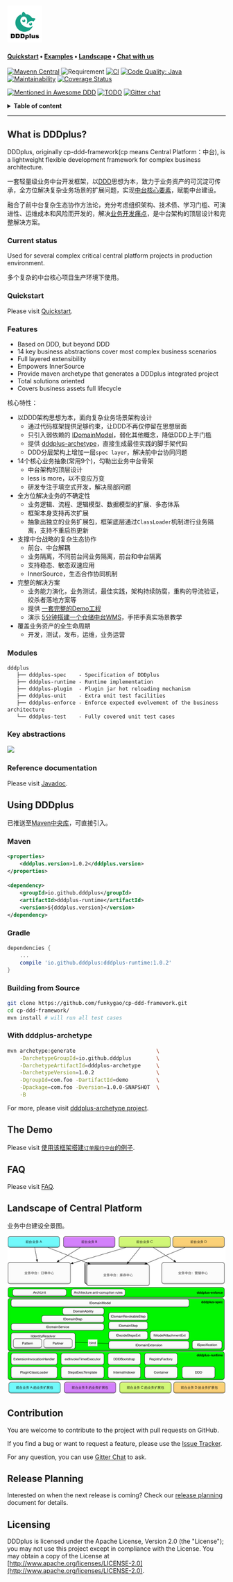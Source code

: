 <img src="doc/assets/img/logo-small.png">

#### **[Quickstart](#quickstart)** • **[Examples](#the-demo)** • **[Landscape](#landscape-of-central-platform)** • **[Chat with us](https://gitter.im/cp-ddd-framework/community)**

[![Mavenn Central](https://img.shields.io/maven-central/v/io.github.dddplus/dddplus.svg?label=Maven%20Central)](https://search.maven.org/search?q=g:io.github.dddplus)
![Requirement](https://img.shields.io/badge/JDK-8+-blue.svg)
[![CI](https://github.com/funkygao/cp-ddd-framework/workflows/CI/badge.svg?branch=master)](https://github.com/funkygao/cp-ddd-framework/actions?query=branch%3Amaster+workflow%3ACI)
[![Code Quality: Java](https://img.shields.io/lgtm/grade/java/g/funkygao/cp-ddd-framework.svg?logo=lgtm&logoWidth=18)](https://lgtm.com/projects/g/funkygao/cp-ddd-framework/context:java)
[![Maintainability](https://api.codeclimate.com/v1/badges/84b05607593179e62374/maintainability)](https://codeclimate.com/github/funkygao/cp-ddd-framework/maintainability)
[![Coverage Status](https://img.shields.io/codecov/c/github/funkygao/cp-ddd-framework.svg)](https://codecov.io/gh/funkygao/cp-ddd-framework)

[![Mentioned in Awesome DDD](https://awesome.re/mentioned-badge.svg)](https://github.com/heynickc/awesome-ddd#jvm)
[![TODO](https://badgen.net/https/api.tickgit.com/badgen/github.com/funkygao/cp-ddd-framework?label=todos)](https://www.tickgit.com/browse?repo=github.com/funkygao/cp-ddd-framework)
[![Gitter chat](https://img.shields.io/badge/gitter-join%20chat%20%E2%86%92-brightgreen.svg)](https://gitter.im/cp-ddd-framework/community)

<details>
<summary><b>Table of content</b></summary>

## Table of content
   * [What is DDDplus](#what-is-dddplus)
      * [Current status](#current-status)
      * [Quickstart](#quickstart)
      * [Features](#features)
      * [Modules](#modules)
      * [Key abstractions](#key-abstractions)
      * [Reference documentation](#reference-documentation)
   * [Using DDDplus](#using-dddplus)
      * [Maven](#maven)
      * [Gradle](#gradle)
      * [Building from Source](#building-from-source)
      * [With dddplus-archetype](#with-dddplus-archetype)
   * [The Demo](#the-demo)
   * [FAQ](#faq)
   * [Landscape of Central Platform](#landscape-of-central-platform)
   * [Contribution](#contribution)
   * [Release Planning](#release-planning)
   * [Licensing](#licensing)

</details>

----

## What is DDDplus?

DDDplus, originally cp-ddd-framework(cp means Central Platform：中台), is a lightweight flexible development framework for complex business architecture.

一套轻量级业务中台开发框架，以[DDD](https://github.com/funkygao/cp-ddd-framework/wiki/DDD)思想为本，致力于业务资产的可沉淀可传承，全方位解决复杂业务场景的扩展问题，实现[中台核心要素](https://github.com/funkygao/cp-ddd-framework/wiki/%E4%B8%9A%E5%8A%A1%E4%B8%AD%E5%8F%B0%E7%9A%84%E6%A0%B8%E5%BF%83%E8%A6%81%E7%B4%A0)，赋能中台建设。

融合了前中台复杂生态协作方法论，充分考虑组织架构、技术债、学习门槛、可演进性、运维成本和风险而开发的，解决[业务开发痛点](https://github.com/funkygao/cp-ddd-framework/wiki/Why-we-need-this-framework)，是中台架构的顶层设计和完整解决方案。

### Current status

Used for several complex critical central platform projects in production environment.

多个复杂的中台核心项目生产环境下使用。

### Quickstart

Please visit [Quickstart](https://github.com/funkygao/cp-ddd-framework/wiki).

### Features

- Based on DDD, but beyond DDD
- 14 key business abstractions cover most complex business scenarios
- Full layered extensibility
- Empowers InnerSource
- Provide maven archetype that generates a DDDplus integrated project
- Total solutions oriented
- Covers business assets full lifecycle

核心特性：
- 以DDD架构思想为本，面向复杂业务场景架构设计
   - 通过代码框架提供足够约束，让DDD不再仅停留在思想层面
   - 只引入弱依赖的 [IDomainModel](dddplus-spec/src/main/java/io/github/dddplus/model/IDomainModel.java)，弱化其他概念，降低DDD上手门槛
   - 提供 [dddplus-archetype](https://github.com/dddplus/dddplus-archetype)，直接生成最佳实践的脚手架代码
   - DDD分层架构上增加一层`spec layer`，解决前中台协同问题
- 14个核心业务抽象(常用9个)，勾勒出业务中台骨架
   - 中台架构的顶层设计
   - less is more，以不变应万变
   - 研发专注于填空式开发，解决局部问题
- 全方位解决业务的不确定性
   - 业务逻辑、流程、逻辑模型、数据模型的扩展、多态体系
   - 框架本身支持再次扩展
   - 抽象出独立的业务扩展包，框架底层通过`ClassLoader`机制进行业务隔离，支持不重启热更新
- 支撑中台战略的复杂生态协作
   - 前台、中台解耦
   - 业务隔离，不同前台间业务隔离，前台和中台隔离
   - 支持稳态、敏态双速应用
   - InnerSource，生态合作协同机制
- 完整的解决方案
   - 业务能力演化，业务测试，最佳实践，架构持续防腐，重构的导流验证，绞杀者落地方案等
   - 提供 [一套完整的Demo工程](https://github.com/dddplus/dddplus-demo)
   - 演示 [5分钟搭建一个仓储中台WMS](https://github.com/dddplus/dddplus-archetype-demo)，手把手真实场景教学
- 覆盖业务资产的全生命周期
  - 开发，测试，发布，运维，业务运营

### Modules

```
dddplus
   ├── dddplus-spec    - Specification of DDDplus
   ├── dddplus-runtime - Runtime implementation
   ├── dddplus-plugin  - Plugin jar hot reloading mechanism
   ├── dddplus-unit    - Extra unit test facilities
   ├── dddplus-enforce - Enforce expected evolvement of the business architecture
   └── dddplus-test    - Fully covered unit test cases
```

### Key abstractions

![](http://www.plantuml.com/plantuml/svg/XLHDRnCn4BtxLunwQW-fn3LQLIq4f1v0LSiTJUn9rehNZkpPfAZqlpDE7DWF8tAAvxrvyxttYJ5otpcLTjRlCM87BNfpZ9QPF6pG9HfWgKKJZjPlc-PekVrnVj_T0SUUbACD0mU8Tjio61j9imrUgJtg7Mu9dbo_jHwQvek8aRYzAP2VzKnnWvhWyT6GPyi_doa5Tw0unLUXG-i_lpBv9D9JE0V0jQEf_Mimv1wOKRSTUHR_cJ1fQ-Y5QPykg7QO4ZmX2ycFB94zHVMkb0zCSDK6XaWkeCcnhm0JVFkWIh6tj_cXPZMyK3nOJHL0Sb23_x04UYNTCrtV3DdFT0Yx773eLZ6AVmpEhMK68l2dHT3yMYnc3PtXiu5KUddASEz4HmBKyKZUK1GOruaZQeRIQjBVgHDVfh_GHqmb_uUrTH9SpImYkIM-f2rngvIDZUc_94CRxDs8DijjD8FLQYNljyJ8LhzB46-AMXqygGaqsR4SkXWAFksrC3fatLwNAPqwUwFKU8FAeEhBKy3ghinLAfrNqmqfYkDQwgpgtStBF7FBdVqJBaTN6M4ZiBHzN7QnLHAhbRa45pGoLVYBnTqbjoMiPPnrIiclKDIdu5au525BeybNbSzZY6ItixsGb2egyjR1a2fnotCUkDWh-vgr1_rOGeYwfSHHG7LFtkHl_cy0)

### Reference documentation

Please visit [Javadoc](https://funkygao.github.io/cp-ddd-framework/doc/apidocs/).

## Using DDDplus

已推送至[Maven中央库](https://search.maven.org/search?q=g:io.github.dddplus)，可直接引入。

### Maven

```xml
<properties>
    <dddplus.version>1.0.2</dddplus.version>
</properties>

<dependency>
    <groupId>io.github.dddplus</groupId>
    <artifactId>dddplus-runtime</artifactId>
    <version>${dddplus.version}</version>
</dependency>
```

### Gradle

```groovy
dependencies {
    ...
    compile 'io.github.dddplus:dddplus-runtime:1.0.2'
}
```

### Building from Source

``` bash
git clone https://github.com/funkygao/cp-ddd-framework.git
cd cp-ddd-framework/
mvn install # will run all test cases
```

### With dddplus-archetype

``` bash
mvn archetype:generate                          \
    -DarchetypeGroupId=io.github.dddplus        \
    -DarchetypeArtifactId=dddplus-archetype     \
    -DarchetypeVersion=1.0.2                    \
    -DgroupId=com.foo -DartifactId=demo         \
    -Dpackage=com.foo -Dversion=1.0.0-SNAPSHOT  \
    -B
```

For more, please visit [dddplus-archetype project](https://github.com/dddplus/dddplus-archetype).

## The Demo

Please visit [使用该框架搭建`订单履约中台`的例子](https://github.com/dddplus/dddplus-demo).

## FAQ

Please visit [FAQ](https://github.com/funkygao/cp-ddd-framework/wiki/FAQ).

## Landscape of Central Platform

业务中台建设全景图。

![](doc/assets/img/landscape.png)

## Contribution

You are welcome to contribute to the project with pull requests on GitHub.

If you find a bug or want to request a feature, please use the [Issue Tracker](https://github.com/funkygao/cp-ddd-framework/issues).

For any question, you can use [Gitter Chat](https://gitter.im/cp-ddd-framework/community) to ask.

## Release Planning

Interested on when the next release is coming? Check our [release planning](https://github.com/funkygao/cp-ddd-framework/wiki/Release-Planning) document for details.

## Licensing

DDDplus is licensed under the Apache License, Version 2.0 (the "License"); you may not use this project except in compliance with the License. You may obtain a copy of the License at [http://www.apache.org/licenses/LICENSE-2.0](http://www.apache.org/licenses/LICENSE-2.0).
